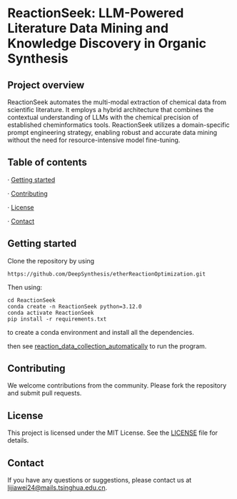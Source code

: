 # ReactionSeek: LLM-Powered Literature Data Mining and Knowledge Discovery in Organic Synthesis

## Project overview
ReactionSeek automates the multi-modal extraction of chemical data from scientific literature. It employs a hybrid architecture that combines the contextual understanding of LLMs with the chemical precision of established cheminformatics tools. ReactionSeek utilizes a domain-specific prompt engineering strategy, enabling robust and accurate data mining without the need for resource-intensive model fine-tuning.

## Table of contents
· [Getting started](##getting-started)

· [Contributing](##Contributing)

· [License](##License)

· [Contact](##Contact)

## Getting started

Clone the repository by using
```
https://github.com/DeepSynthesis/etherReactionOptimization.git
 ```

Then using:
```
cd ReactionSeek
conda create -n ReactionSeek python=3.12.0
conda activate ReactionSeek
pip install -r requirements.txt
```
to create a conda environment and install all the dependencies.

then see [reaction_data_collection_automatically](ReactionSeek/reaction_data_collection_automatically.md) to run the program.
## Contributing
We welcome contributions from the community. Please fork the repository and submit pull requests.

## License
This project is licensed under the MIT License. See the [LICENSE](LICENSE) file for details.

## Contact
If you have any questions or suggestions, please contact us at lijiawei24@mails.tsinghua.edu.cn.